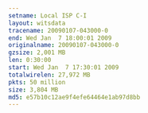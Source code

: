 ```yaml
---
setname: Local ISP C-I
layout: witsdata
tracename: 20090107-043000-0
end: Wed Jan  7 18:00:01 2009
originalname: 20090107-043000-0
gzsize: 2,001 MB
len: 0:30:00
start: Wed Jan  7 17:30:01 2009
totalwirelen: 27,972 MB
pkts: 50 million
size: 3,804 MB
md5: e57b10c12ae9f4efe64464e1ab97d8bb
---
```

